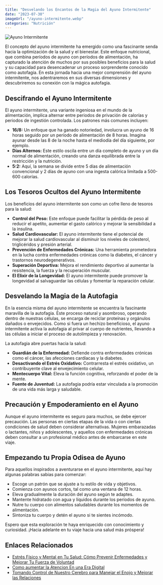 ```yaml
---
title: "Desvelando los Encantos de la Magia del Ayuno Intermitente"
date: "2023-07-30"
imageUrl: "/ayuno-intermitente.webp"
categories: "Nutrición"
---
```



![Ayuno Intermitente](/ayuno-intermitente.webp)

El concepto del ayuno intermitente ha emergido como una fascinante senda hacia la optimización de la salud y el bienestar. Este enfoque nutricional, que combina períodos de ayuno con períodos de alimentación, ha capturado la atención de muchos por sus posibles beneficios para la salud y su capacidad para desencadenar un proceso sorprendente conocido como autofagia. En esta jornada hacia una mejor comprensión del ayuno intermitente, nos adentraremos en sus diversas dimensiones y descubriremos su conexión con la mágica autofagia.

## Descifrando el Ayuno Intermitente

El ayuno intermitente, una variante ingeniosa en el mundo de la alimentación, implica alternar entre periodos de privación de calorías y periodos de ingestión controlada. Los patrones más comunes incluyen:

- **16/8:** Un enfoque que ha ganado notoriedad, involucra un ayuno de 16 horas seguido por un período de alimentación de 8 horas. Imagina ayunar desde las 8 de la noche hasta el mediodía del día siguiente, por ejemplo.
- **Días Alternos:** Este estilo oscila entre un día completo de ayuno y un día normal de alimentación, creando una danza equilibrada entre la restricción y la nutrición.
- **5:2:** Aquí, la semana se divide entre 5 días de alimentación convencional y 2 días de ayuno con una ingesta calórica limitada a 500-600 calorías.

## Los Tesoros Ocultos del Ayuno Intermitente

Los beneficios del ayuno intermitente son como un cofre lleno de tesoros para la salud:

- **Control del Peso:** Este enfoque puede facilitar la pérdida de peso al reducir el apetito, aumentar el gasto calórico y mejorar la sensibilidad a la insulina.
- **Salud Cardiovascular:** El ayuno intermitente tiene el potencial de mejorar la salud cardiovascular al disminuir los niveles de colesterol, triglicéridos y presión arterial.
- **Prevención de Enfermedades Crónicas:** Una herramienta prometedora en la lucha contra enfermedades crónicas como la diabetes, el cáncer y trastornos neurodegenerativos.
- **Superación Deportiva:** Mejora el rendimiento deportivo al aumentar la resistencia, la fuerza y la recuperación muscular.
- **El Elixir de la Longevidad:** El ayuno intermitente puede promover la longevidad al salvaguardar las células y fomentar la reparación celular.

## Desvelando la Magia de la Autofagia

En la esencia misma del ayuno intermitente se encuentra la fascinante maravilla de la autofagia. Este proceso natural y asombroso, operando dentro de nuestras células, se encarga de reciclar proteínas y orgánulos dañados o envejecidos. Como si fuera un hechizo beneficioso, el ayuno intermitente activa la autofagia al privar al cuerpo de nutrientes, llevando a las células a iniciar el proceso de autolimpieza y renovación.

La autofagia abre puertas hacia la salud:

- **Guardián de la Enfermedad:** Defiende contra enfermedades crónicas como el cáncer, las afecciones cardíacas y la diabetes.
- **Desactivando el Estrés Oxidativo:** Contrarresta el estrés oxidativo, un contribuyente clave al envejecimiento celular.
- **Mentecuerpo Vital:** Eleva la función cognitiva, reforzando el poder de la mente.
- **Fuente de Juventud:** La autofagia podría estar vinculada a la promoción de una vida más larga y saludable.

## Precaución y Empoderamiento en el Ayuno

Aunque el ayuno intermitente es seguro para muchos, se debe ejercer precaución. Las personas en ciertas etapas de la vida o con ciertas condiciones de salud deben considerar alternativas. Mujeres embarazadas o lactantes, niños y adolescentes, y aquellos con enfermedades crónicas deben consultar a un profesional médico antes de embarcarse en este viaje.

## Empezando tu Propia Odisea de Ayuno

Para aquellos inspirados a aventurarse en el ayuno intermitente, aquí hay algunas palabras sabias para comenzar:

- Escoge un patrón que se ajuste a tu estilo de vida y objetivos.
- Comienza con ayunos cortos, tal como una ventana de 12 horas.
- Eleva gradualmente la duración del ayuno según te adaptes.
- Mantente hidratado con agua y líquidos durante los períodos de ayuno.
- Nutre tu cuerpo con alimentos saludables durante los momentos de alimentación.
- Sintoniza tu cuerpo y detén el ayuno si te sientes incómodo.

Espero que esta exploración te haya enriquecido con conocimiento y curiosidad. ¡Hacia adelante en tu viaje hacia una salud más próspera!

## Enlaces Relacionados

- [Estrés Físico y Mental en Tu Salud: Cómo Prevenir Enfermedades y Mejorar Tu Fuerza de Voluntad](https://abelardo.blog/posts/estres-fisico-y-mental)
- [Como aumentar la Atencion En una Era Digital](https://abelardo.blog/posts/aumentar-la-atencion) 
- [Tomando Control de Nuestro Cerebro para Manejar el Enojo y Mejorar las Relaciones](https://abelardo.blog/posts/como-manejar-el-enojo) 
